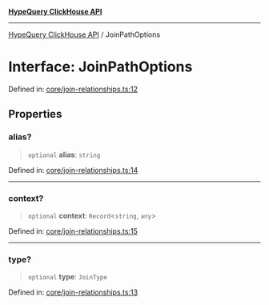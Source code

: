 [**HypeQuery ClickHouse API**](../README.md)

***

[HypeQuery ClickHouse API](../globals.md) / JoinPathOptions

# Interface: JoinPathOptions

Defined in: [core/join-relationships.ts:12](https://github.com/hypequery/hypequery/blob/64a7970b0d65bd3e69a2e7876f19dbfe29817833/packages/clickhouse/src/core/join-relationships.ts#L12)

## Properties

### alias?

> `optional` **alias**: `string`

Defined in: [core/join-relationships.ts:14](https://github.com/hypequery/hypequery/blob/64a7970b0d65bd3e69a2e7876f19dbfe29817833/packages/clickhouse/src/core/join-relationships.ts#L14)

***

### context?

> `optional` **context**: `Record`\<`string`, `any`\>

Defined in: [core/join-relationships.ts:15](https://github.com/hypequery/hypequery/blob/64a7970b0d65bd3e69a2e7876f19dbfe29817833/packages/clickhouse/src/core/join-relationships.ts#L15)

***

### type?

> `optional` **type**: `JoinType`

Defined in: [core/join-relationships.ts:13](https://github.com/hypequery/hypequery/blob/64a7970b0d65bd3e69a2e7876f19dbfe29817833/packages/clickhouse/src/core/join-relationships.ts#L13)
